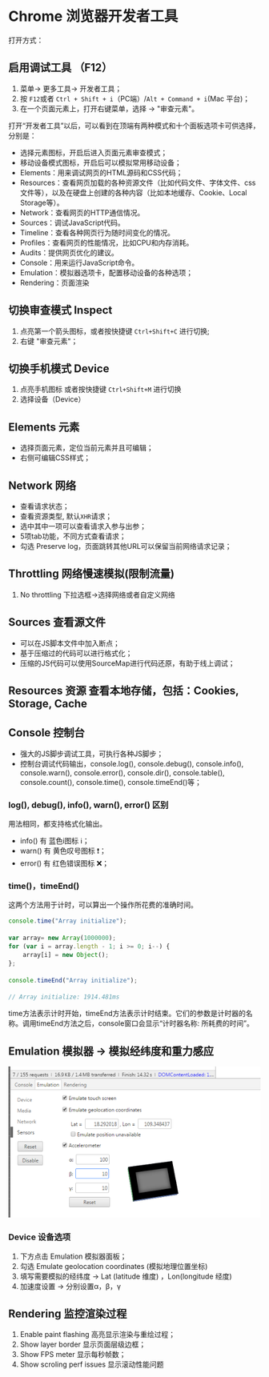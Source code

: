 # Chrome 浏览器开发者工具
打开方式：
## 启用调试工具 （F12）
1. 菜单-> 更多工具-> 开发者工具；
2. 按 `F12`或者 `Ctrl + Shift + i`（PC端）/`Alt + Command + i`(Mac 平台)；
3. 在一个页面元素上，打开右键菜单，选择 -> "审查元素"。  

打开“开发者工具”以后，可以看到在顶端有两种模式和十个面板选项卡可供选择，分别是：
* 选择元素图标，开启后进入页面元素审查模式；
* 移动设备模式图标，开启后可以模拟常用移动设备；  
* Elements：用来调试网页的HTML源码和CSS代码；
* Resources：查看网页加载的各种资源文件（比如代码文件、字体文件、css文件等），以及在硬盘上创建的各种内容（比如本地缓存、Cookie、Local Storage等）。
* Network：查看网页的HTTP通信情况。
* Sources：调试JavaScript代码。
* Timeline：查看各种网页行为随时间变化的情况。
* Profiles：查看网页的性能情况，比如CPU和内存消耗。
* Audits：提供网页优化的建议。
* Console：用来运行JavaScript命令。
* Emulation：模拟器选项卡，配置移动设备的各种选项；
*  Rendering：页面渲染

## 切换审查模式 Inspect
1. 点亮第一个箭头图标，或者按快捷键 `Ctrl+Shift+C` 进行切换;
2. 右键 "审查元素"；
## 切换手机模式 Device
1. 点亮手机图标 或者按快捷键 `Ctrl+Shift+M` 进行切换
2. 选择设备（Device）

## Elements 元素
* 选择页面元素，定位当前元素并且可编辑；
* 右侧可编辑CSS样式；
## Network 网络
* 查看请求状态；
* 查看资源类型, 默认`XHR`请求；
* 选中其中一项可以查看请求入参与出参；
* 5项tab功能，不同方式查看请求；
* 勾选 Preserve log，页面跳转其他URL可以保留当前网络请求记录；
## Throttling 网络慢速模拟(限制流量)
1. No throttling 下拉选框->选择网络或者自定义网络
## Sources 查看源文件
* 可以在JS脚本文件中加入断点；
* 基于压缩过的代码可以进行格式化；
* 压缩的JS代码可以使用SourceMap进行代码还原，有助于线上调试；
## Resources 资源 查看本地存储，包括：Cookies, Storage, Cache
## Console 控制台
* 强大的JS脚步调试工具，可执行各种JS脚步；
* 控制台调试代码输出，console.log(), console.debug(), console.info(), console.warn(), console.error(), console.dir(), console.table(), console.count(), console.time(), console.timeEnd()等；

### log(), debug(), info(), warn(), error() 区别
用法相同，都支持格式化输出。
* info() 有 蓝色i图标 :information_source:；
* warn() 有 黄色叹号图标 :heavy_exclamation_mark:；
* error() 有 红色错误图标 :x:；
### time()，timeEnd()
这两个方法用于计时，可以算出一个操作所花费的准确时间。
```javascript
console.time("Array initialize");

var array= new Array(1000000);
for (var i = array.length - 1; i >= 0; i--) {
    array[i] = new Object();
};

console.timeEnd("Array initialize");

// Array initialize: 1914.481ms
```
time方法表示计时开始，timeEnd方法表示计时结束。它们的参数是计时器的名称。调用timeEnd方法之后，console窗口会显示“计时器名称: 所耗费的时间”。
## Emulation 模拟器 -> 模拟经纬度和重力感应
[![geo](images/geographic.png)](images/geographic.png)
### Device 设备选项
1. 下方点击 Emulation 模拟器面板；
2. 勾选 Emulate geolocation coordinates (模拟地理位置坐标)
3. 填写需要模拟的经纬度 -> Lat (latitude 维度) ，Lon(longitude 经度)
4. 加速度设置 -> 分别设置α，β，γ
## Rendering 监控渲染过程
1. Enable paint flashing 高亮显示渲染与重绘过程；
2. Show layer border 显示页面层级边框；
3. Show FPS meter 显示每秒帧数；
4. Show scroling perf issues 显示滚动性能问题
